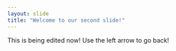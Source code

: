```yaml
---
layout: slide
title: "Welcome to our second slide!"
---
```

This is being edited now!
Use the left arrow to go back!